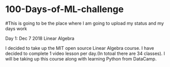 # 100-Days-of-ML-challenge
#This is going to be the place where I am going to upload my status and my days work 

Day 1: Dec 7 2018
Linear Algebra

I decided to take up the MIT open source Linear Algebra course. I have decided to complete 1 video lesson per day.(In totoal there are 34 classes). I will be taking up this course along with learning Python from DataCamp.


